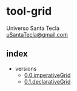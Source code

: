 # tool-grid
Universo Santa Tecla  
[uSantaTecla@gmail.com](mailto:uSantaTecla@gmail.com) 

## index

- versions
    - [0.0.imperativeGrid](./docs/0.0.imperativeGrid/README.md)
    - [0.1.declarativeGrid](./docs/0.1.declarativeGrid/README.md)
